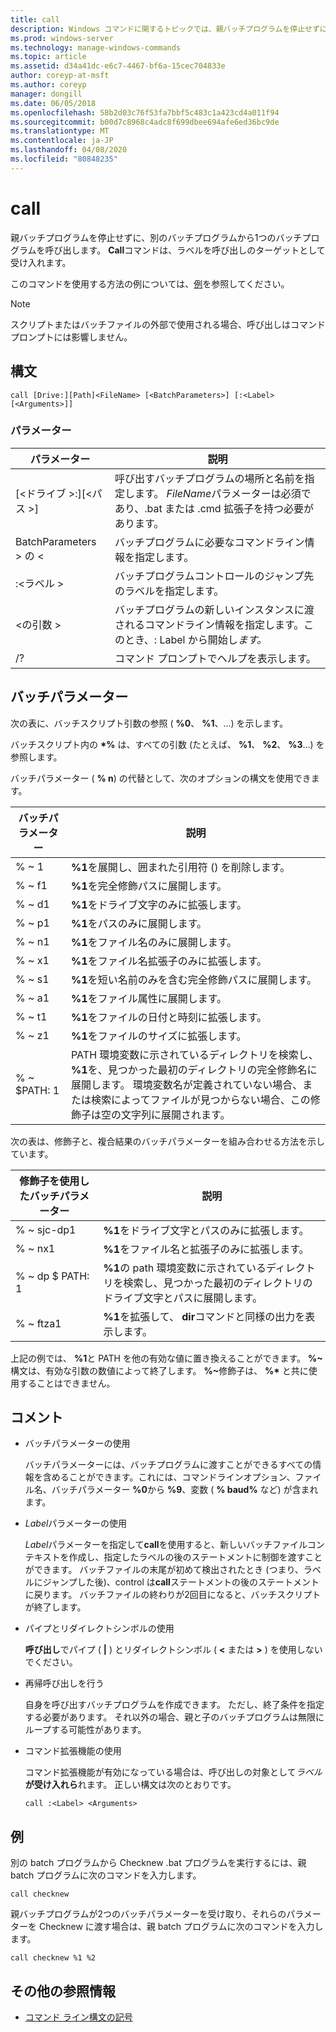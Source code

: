 ```yaml
---
title: call
description: Windows コマンドに関するトピックでは、親バッチプログラムを停止せずに、別のバッチプログラムから1つのバッチプログラムを呼び出します。
ms.prod: windows-server
ms.technology: manage-windows-commands
ms.topic: article
ms.assetid: d34a41dc-e6c7-4467-bf6a-15cec704833e
author: coreyp-at-msft
ms.author: coreyp
manager: dongill
ms.date: 06/05/2018
ms.openlocfilehash: 58b2d03c76f53fa7bbf5c483c1a423cd4a011f94
ms.sourcegitcommit: b00d7c8968c4adc8f699dbee694afe6ed36bc9de
ms.translationtype: MT
ms.contentlocale: ja-JP
ms.lasthandoff: 04/08/2020
ms.locfileid: "80848235"
---
```

# <a name="call"></a>call

親バッチプログラムを停止せずに、別のバッチプログラムから1つのバッチプログラムを呼び出します。 **Call**コマンドは、ラベルを呼び出しのターゲットとして受け入れます。

このコマンドを使用する方法の例については、[例](#BKMK_examples)を参照してください。

> [!NOTE]
> スクリプトまたはバッチファイルの外部で使用される場合、呼び出しはコマンドプロンプトには影響しません。

## <a name="syntax"></a>構文

```
call [Drive:][Path]<FileName> [<BatchParameters>] [:<Label> [<Arguments>]]
```

### <a name="parameters"></a>パラメーター

|           パラメーター           |                                                                         説明                                                                          |
|-------------------------------|--------------------------------------------------------------------------------------------------------------------------------------------------------------|
| [\<ドライブ >:][\<パス >]<FileName> | 呼び出すバッチプログラムの場所と名前を指定します。 *FileName*パラメーターは必須であり、.bat または .cmd 拡張子を持つ必要があります。 |
|      BatchParameters > の \<       |                                            バッチプログラムに必要なコマンドライン情報を指定します。                                             |
|           :\<ラベル >           |                                            バッチプログラムコントロールのジャンプ先のラベルを指定します。                                             |
|         \<の引数 >          |                     バッチプログラムの新しいインスタンスに渡されるコマンドライン情報を指定します。このとき、: Label から開始し*ます。*                     |
|              /?               |                                                             コマンド プロンプトでヘルプを表示します。                                                             |

## <a name="batch-parameters"></a>バッチパラメーター

次の表に、バッチスクリプト引数の参照 ( **%0**、 **%1**、...) を示します。

バッチスクリプト内の **\*%** は、すべての引数 (たとえば、 **%1**、 **%2**、 **%3**...) を参照します。

バッチパラメーター ( **% n**) の代替として、次のオプションの構文を使用できます。

|バッチパラメーター|説明|
|---------------|-----------|
|% ~ 1|**%1**を展開し、囲まれた引用符 () を削除します。|
|% ~ f1|**%1**を完全修飾パスに展開します。|
|% ~ d1|**%1**をドライブ文字のみに拡張します。|
|% ~ p1|**%1**をパスのみに展開します。|
|% ~ n1|**%1**をファイル名のみに展開します。|
|% ~ x1|**%1**をファイル名拡張子のみに拡張します。|
|% ~ s1|**%1**を短い名前のみを含む完全修飾パスに展開します。|
|% ~ a1|**%1**をファイル属性に展開します。|
|% ~ t1|**%1**をファイルの日付と時刻に拡張します。|
|% ~ z1|**%1**をファイルのサイズに拡張します。|
|% ~ $PATH: 1|PATH 環境変数に示されているディレクトリを検索し、 **%1**を、見つかった最初のディレクトリの完全修飾名に展開します。 環境変数名が定義されていない場合、または検索によってファイルが見つからない場合、この修飾子は空の文字列に展開されます。|

次の表は、修飾子と、複合結果のバッチパラメーターを組み合わせる方法を示しています。

|修飾子を使用したバッチパラメーター|説明|
|-----------------------------|-----------|
|% ~ sjc-dp1|**%1**をドライブ文字とパスのみに拡張します。|
|% ~ nx1|**%1**をファイル名と拡張子のみに拡張します。|
|% ~ dp $ PATH: 1|**%1**の path 環境変数に示されているディレクトリを検索し、見つかった最初のディレクトリのドライブ文字とパスに展開します。|
|% ~ ftza1|**%1**を拡張して、 **dir**コマンドと同様の出力を表示します。|

上記の例では、 **%1**と PATH を他の有効な値に置き換えることができます。 <strong>%~</strong>構文は、有効な引数の数値によって終了します。 <strong>%~</strong>修飾子は、 **%\*** と共に使用することはできません。

## <a name="remarks"></a>コメント

-   バッチパラメーターの使用

    バッチパラメーターには、バッチプログラムに渡すことができるすべての情報を含めることができます。これには、コマンドラインオプション、ファイル名、バッチパラメーター **%0**から **%9**、変数 ( **% baud%** など) が含まれます。
-   *Label*パラメーターの使用

    *Label*パラメーターを指定して**call**を使用すると、新しいバッチファイルコンテキストを作成し、指定したラベルの後のステートメントに制御を渡すことができます。 バッチファイルの末尾が初めて検出されたとき (つまり、ラベルにジャンプした後)、control は**call**ステートメントの後のステートメントに戻ります。 バッチファイルの終わりが2回目になると、バッチスクリプトが終了します。
-   パイプとリダイレクトシンボルの使用

    **呼び出し**でパイプ ( **|** ) とリダイレクトシンボル ( **<** または **>** ) を使用しないでください。
-   再帰呼び出しを行う

    自身を呼び出すバッチプログラムを作成できます。 ただし、終了条件を指定する必要があります。 それ以外の場合、親と子のバッチプログラムは無限にループする可能性があります。
-   コマンド拡張機能の使用

    コマンド拡張機能が有効になっている場合は、呼び出しの対象として*ラベル***が受け入れら**れます。 正しい構文は次のとおりです。

    `call :<Label> <Arguments>`

## <a name="examples"></a><a name=BKMK_examples></a>例

別の batch プログラムから Checknew .bat プログラムを実行するには、親 batch プログラムに次のコマンドを入力します。
```
call checknew
```
親バッチプログラムが2つのバッチパラメーターを受け取り、それらのパラメーターを Checknew に渡す場合は、親 batch プログラムに次のコマンドを入力します。
```
call checknew %1 %2
```

## <a name="additional-references"></a>その他の参照情報

- [コマンド ライン構文の記号](command-line-syntax-key.md)
